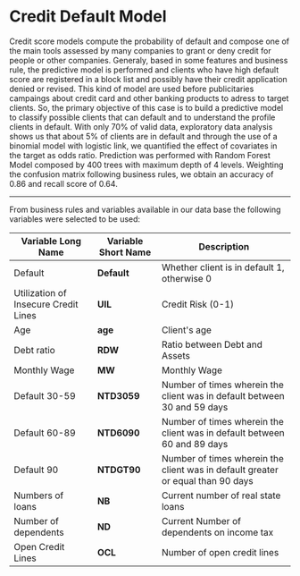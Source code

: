 # Credit Default Model


Credit score models compute the probability of default and compose one of the main tools assessed by many companies to grant or deny credit for people or other companies. Generaly, based in some features and business rule, the predictive model is performed and clients who have high default score are registered in a block list and possibly have their credit application denied or revised. This kind of model are used before publicitaries campaings about credit card and other banking products to adress to target clients. So, the primary objective of this case is to build a predictive model to classify possible clients that can default and to understand the profile clients in default. With only 70% of valid data, exploratory data analysis shows us that about 5% of clients are in default and through the use of a binomial model with logistic link, we quantified the effect of covariates in the target as odds ratio. Prediction was performed with Random Forest Model composed by 400 trees with maximum depth of 4 levels. Weighting the confusion matrix following business rules, we obtain an accuracy of 0.86 and recall score of 0.64.

---

From business rules and variables available in our data base the following variables were selected to be used:

| Variable Long Name | Variable Short Name | Description |
|---|---|---|
| Default | **Default** | Whether client is in default 1, otherwise 0 |
| Utilization of Insecure Credit Lines | **UIL** | Credit Risk (0-1) |
| Age | **age** | Client's age |
| Debt ratio | **RDW** | Ratio between Debt and Assets |
| Monthly Wage | **MW** | Monthly Wage |
| Default 30-59 | **NTD3059** | Number of times wherein the client was in default between 30 and 59 days |
| Default 60-89 | **NTD6090** | Number of times wherein the client was in default between 60 and 89 days |
| Default 90 | **NTDGT90** | Number of times wherein the client was in default greater or equal than 90 days |
| Numbers of loans | **NB** | Current number of real state loans |
| Number of dependents | **ND** | Current Number of dependents on income tax |
| Open Credit Lines | **OCL** |  Number of open credit lines |
